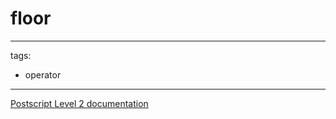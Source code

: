 # floor

---
tags:

- operator

---

[Postscript Level 2 documentation](https://hepunx.rl.ac.uk/~adye/psdocs/ref/PSL2f.html#floor)
